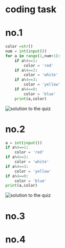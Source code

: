 # coding task

# no.1
```.py
color =str()
num = int(input())
for a in range(1,num+1):
    if a%4==1:
        color = 'red'
    if a%4==2:
        color = 'white'
    if a%4==3:
        color = 'yellow'
    if a%4==0:
        color = 'blue'
    print(a,color)
```
![solution to the quiz](t001.png)

# no.2
```.py
a = int(input())
if a%4==1:
    color = 'red'
if a%4==2:
    color = 'white'
if a%4==3:
    color = 'yellow'
if a%4==0:
    color = 'blue'
print(a,color)
```
![solution to the quiz](t002.png)

# no.3

# no.4
